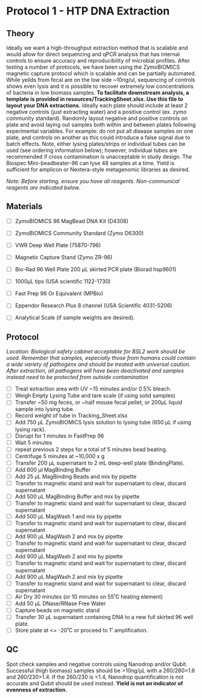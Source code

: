 # Protocol 1 - HTP DNA Extraction

## Theory
Ideally we want a high-throughput extraction method that is scalable and would allow for direct sequencing and qPCR analysis that has internal controls to ensure accuracy and reproducibility of microbial profiles. After testing a number of protocols, we have been using the ZymoBIOMICS magnetic capture protocol which is scalable and can be partially automated. While yeilds from fecal are on the low side ~10ng/ul, sequencing of controls shows even lysis and it is possible to recover extremely low concentrations of bacteria in low biomass samples. **To facilitate downstream analysis, a template is provided in resources/TrackingSheet.xlsx. Use this file to layout your DNA extractions.** Ideally each plate should include at least 2 negative controls (just extracting water) and a positive control (ex. zymo community standard). Randomly layout negative and positive controls on plate and avoid laying out samples both within and between plates following experimental variables. For example: do not put all disease samples on one plate, and controls on another as this could introduce a false signal due to batch effects. Note, either lysing plates/strips or individual tubes can be used (see ordering information below); however, individual tubes are recommended if cross contamination is unacceptable in study design. The Biospec Mini-beadbeater-96 can lyse 48 samples at a time. Yield is sufficient for amplicon or Nextera-style metagenomic libraries as desired.

*Note: Before starting, ensure you have all reagents. Non-communical reagents are indicated below.*

## Materials
- [ ] ZymoBIOMICS 96 MagBead DNA Kit (D4308)
- [ ] ZymoBIOMICS Community Standard (Zymo D6300) 
- [ ] VWR Deep Well Plate (75870-796)
- [ ] Magnetic Capture Stand (Zymo ZR-96)
- [ ] Bio-Rad 96 Well Plate 200 µL skirted PCR plate  (Biorad hsp9601) 
- [ ] 1000µL tips (USA scientific 1122-1730)
- [ ] Fast Prep 96 Or Equivalent (MPBio)
- [ ] Eppendor Research Plus 8 channel (USA Scientific 4031-5206)
- [ ] Analytical Scale (if sample weights are desired).


## Protocol
*Location: Biological safety cabinet acceptable for BSL2 work should be used. Remember that samples, especially those from humans could contain a wide variety of pathogens and should be treated with universal caution. After extraction, all pathogens will have been deactivated and samples instead need to be protected from outside contamination*
- [ ] Treat extraction area with UV ~15 minutes and/or 0.5% bleach.
- [ ] Weigh Empty Lysing Tube and tare scale (if using solid samples)
- [ ] Transfer ~50 mg feces, or ~half mouse fecal pellet, or 200µL liquid sample into lysing tube.
- [ ] Record weight of tube in Tracking_Sheet.xlsx
- [ ] Add 750 µL ZymoBIOMICS lysis solution to lysing tube (650 µL if using lysing rack).
- [ ] Disrupt for 1 minutes in FastPrep 96
- [ ] Wait 5 minutes
- [ ] repeat previous 2 steps for a total of 5 minutes bead beating.
- [ ] Centrifuge 5 minutes at ~10,000 x g
- [ ] Transfer 200 µL supernatant to 2 mL deep-well plate (BindingPlate).
- [ ] Add 600 µl MagBinding Buffer
- [ ] Add 25 µL MagBinding Beads and mix by pipette
- [ ] Transfer to magnetic stand and wait for supernatant to clear, discard supernatant
- [ ] Add 500 µL MagBinding Buffer and mix by pipette
- [ ] Transfer to magnetic stand and wait for supernatant to clear, discard supernatant
- [ ] Add 500 µL MagWash 1 and mix by pipette
- [ ] Transfer to magnetic stand and wait for supernatant to clear, discard supernatant
- [ ] Add 900 µL MagWash 2 and mix by pipette
- [ ] Transfer to magnetic stand and wait for supernatant to clear, discard supernatant
- [ ] Add 900 µL MagWash 2 and mix by pipette
- [ ] Transfer to magnetic stand and wait for supernatant to clear, discard supernatant
- [ ] Add 900 µL MagWash 2 and mix by pipette
- [ ] Transfer to magnetic stand and wait for supernatant to clear, discard supernatant
- [ ] Air Dry 30 minutes (or 10 minutes on 55˚C heating element)
- [ ] Add 50 µL DNase/RNase Free Water
- [ ] Capture beads on magnetic stand
- [ ] Transfer 30 µL supernatant containing DNA to a new full skirted 96 well plate.
- [ ] Store plate at <= -20˚C or proceed to 1˚ amplification.

## QC
Spot check samples and negative controls using Nanodrop and/or Qubit. Successful (high biomass) samples should be >10ng/µL with a 260/280>1.6 and 260/230>1.4.  If the 260/230 is <1.4, Nanodrop quantification is not accurate and Qubit should be used instead. **Yield is not an indicator of evenness of extraction.** 
